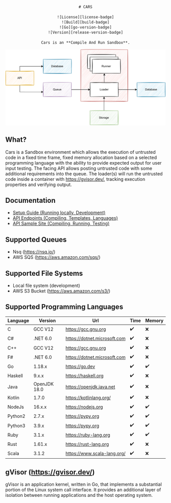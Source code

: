 <div align="center">

	# CARS

	![License][license-badge]
	![Build][build-badge]
	![Go][go-version-badge]
	![Version][release-version-badge]

	Cars is an **Compile And Run Sandbox**.

</div>


<p align="center">
	<img src="./assets/simple-design.svg" alt="Size Limit CLI" width="1080">
</p>

## What?

Cars is a Sandbox environment which allows the execution of untrusted code in a fixed time frame, fixed memory
allocation
based on a selected programming language with the ability to provide expected output for user input testing. The facing
API allows posting untrusted code with some additional requirements into the queue. The loader(s) will run the
untrusted code inside a container with https://gvisor.dev/, tracking execution properties and verifying output.

## Documentation

* [Setup Guide (Running locally, Development)](./docs/RUNNING_LOCALLY.md)
* [API Endpoints (Compiling, Templates, Languages)](./docs/ENDPOINTS.md)
* [API Sample Site (Compiling, Running, Testing)](./docs/SAMPLE_SITE.md)

## Supported Queues

* Nsq (https://nsq.io/)
* AWS SQS (https://aws.amazon.com/sqs/)

## Supported File Systems

* Local file system (development)
* AWS S3 Bucket (https://aws.amazon.com/s3/)

## Supported Programming Languages

| Language | Version      | Url                          | Time | Memory |
|----------|--------------|------------------------------|------|--------|
| C        | GCC V12      | https://gcc.gnu.org          | ✔️   | ❌      |
| C#       | .NET 6.0     | https://dotnet.microsoft.com | ✔️   | ❌      |
| C++      | GCC V12      | https://gcc.gnu.org          | ✔️   | ❌      |
| F#       | .NET 6.0     | https://dotnet.microsoft.com | ✔️   | ❌      |
| Go       | 1.18.x       | https://go.dev               | ✔️   | ✔️     |
| Haskell  | 9.x.x        | https://haskell.org          | ✔️   | ❌      |
| Java     | OpenJDK 18.0 | https://openjdk.java.net     | ✔️   | ❌      |
| Kotlin   | 1.7.0        | https://kotlinlang.org/      | ✔️   | ❌      |
| NodeJs   | 16.x.x       | https://nodejs.org           | ✔️   | ✔️     |
| Python2  | 2.7.x        | https://pypy.org             | ✔️   | ✔️     |
| Python3  | 3.9.x        | https://pypy.org             | ✔️   | ✔️     |
| Ruby     | 3.1.x        | https://ruby-lang.org        | ✔️   | ✔️      |
| Rust     | 1.61.x       | https://rust-lang.org        | ✔️   | ❌      |
| Scala    | 3.1.2        | https://www.scala-lang.org/  | ✔️   | ❌      |

## gVisor (https://gvisor.dev/)

gVisor is an application kernel, written in Go, that implements a substantial portion of the Linux system call
interface. It provides an additional layer of isolation between running applications and the host operating system.


[license-badge]: https://img.shields.io/github/license/stephensli/Cars?style=flat-square

[go-version-badge]: https://img.shields.io/github/go-mod/go-version/stephensli/Cars?style=flat-square

[build-badge]: https://img.shields.io/github/workflow/status/stephensli/cars/Go?style=flat-square

[release-version-badge]: https://img.shields.io/github/v/release/stephensli/Cars?style=flat-square
